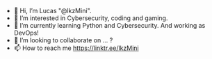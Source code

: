 - 👋 Hi, I’m Lucas "@lkzMini".
- 👀 I’m interested in Cybersecurity, coding and gaming.
- 🌱 I’m currently learning Python and Cybersecurity. And working as DevOps!
- 💞️ I’m looking to collaborate on ... ?
- 📫 How to reach me https://linktr.ee/lkzMini

<!---
lkzMini/lkzMini is a ✨ special ✨ repository because its `README.md` (this file) appears on your GitHub profile.
You can click the Preview link to take a look at your changes.
--->
